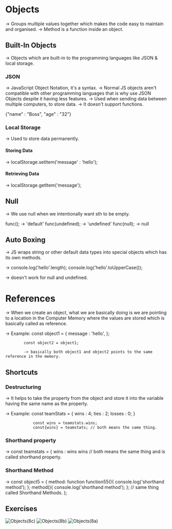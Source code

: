 # Objects

-> Groups multiple values together which makes the code easy to maintain and organised.
-> Method is a function inside an object.

## Built-In Objects

-> Objects which are built-in to the programming languages like JSON & local storage.

### JSON

-> JavaScript Object Notation, it's a syntax.
-> Normal JS objects aren't compatible with other programming languages that is why use JSON Objects despite it having less features.
-> Used when sending data between multiple computers, to store data.
-> It doesn't support functions.

{"name" : "Boss",
"age" : "32"}

### Local Storage

-> Used to store data permanently.

#### Storing Data
-> localStorage.setItem('message' : 'hello');

#### Retrieving Data
-> localStorage.getItem('message');

## Null

-> We use null when we intentionally want sth to be empty.

func(); -> 'default'
func(undefined); -> 'undefined'
func(null); -> null

## Auto Boxing

-> JS wraps string or other default data types into special objects which has its own methods.

-> console.log('hello'.length);
   console.log('hello'.toUpperCase());

-> doesn't work for null and undefined.

# References

-> When we create an object, what we are basically doing is we are pointing to a location in the Computer Memory where the values are stored which is basically called as reference.

-> Example: const object1 = {
                  message : 'hello',
                  };

            const object2 = object1;

            -> basically both object1 and object2 points to the same reference in the memory.

## Shortcuts

### Destructuring

-> It helps to take the property from the object and store it into the variable having the same name as the property.

-> Example:     const teamStats = {
                      wins : 4;
                      ties : 2;
                      losses : 0;
                      }

                const wins = teamstats.wins;
                const{wins} = teamstats; // both means the same thing.

  ### Shorthand property

  -> const teamstats = {
            wins : wins
            wins // both means the same thing and is called shorthand property.

  ### Shorthand Method

  -> const object5 = {
           method: function function55(){
             console.log('shorthand method');
             };
            method(){
              console.log('shorthand method');
              };
              // same thing called Shorthand Methods.
            };

## Exercises


![Objects(8c)](https://github.com/user-attachments/assets/25893b4b-a2e3-44dc-baa4-96e7819f9851)
![Objects(8b)](https://github.com/user-attachments/assets/6ffe8181-5f68-4020-a181-aa4c5b7808db)
![Objects(8a)](https://github.com/user-attachments/assets/8aa957f6-a70e-459d-938a-886c1c8ae075)

                  

